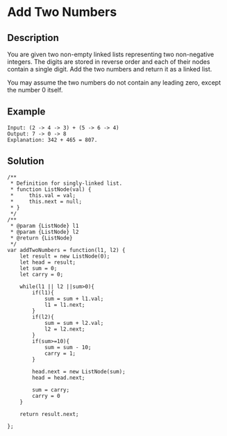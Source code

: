 # Add Two Numbers

## Description

You are given two non-empty linked lists representing two non-negative integers. The digits are stored in reverse order and each of their nodes contain a single digit. Add the two numbers and return it as a linked list.

You may assume the two numbers do not contain any leading zero, except the number 0 itself.

## Example
```
Input: (2 -> 4 -> 3) + (5 -> 6 -> 4)
Output: 7 -> 0 -> 8
Explanation: 342 + 465 = 807.
```

## Solution
```
/**
 * Definition for singly-linked list.
 * function ListNode(val) {
 *     this.val = val;
 *     this.next = null;
 * }
 */
/**
 * @param {ListNode} l1
 * @param {ListNode} l2
 * @return {ListNode}
 */
var addTwoNumbers = function(l1, l2) {
    let result = new ListNode(0);
    let head = result;
    let sum = 0;
    let carry = 0;

    while(l1 || l2 ||sum>0){
        if(l1){
            sum = sum + l1.val;
            l1 = l1.next;
        }
        if(l2){
            sum = sum + l2.val;
            l2 = l2.next;
        }
        if(sum>=10){
            sum = sum - 10;
            carry = 1;
        }

        head.next = new ListNode(sum);
        head = head.next;

        sum = carry;
        carry = 0
    }

    return result.next;

};
```